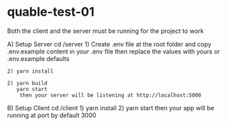 # quable-test-01

Both the client and the server must be running for the project to work

A) Setup Server
    cd /server
    1) Create .env file at the root folder and copy .env.example content in your .env file then replace the values with yours or .env.example defaults

    2) yarn install

    2) yarn build
       yarn start
        then your server will be listening at http://localhost:5000

B) Setup Client
    cd /client
    1) yarn install
    2) yarn start
        then your app will be running at port by default 3000